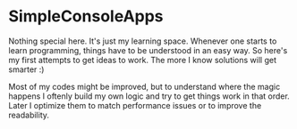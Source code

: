 # SimpleConsoleApps

Nothing special here. It's just my learning space.
Whenever one starts to learn programming, things have to be understood in an easy way.
So here's my first attempts to get ideas to work. 
The more I know solutions will get smarter :)

Most of my codes might be improved, but to understand where the magic happens I oftenly
build my own logic and try to get things work in that order. Later I optimize them to 
match performance issues or to improve the readability.
